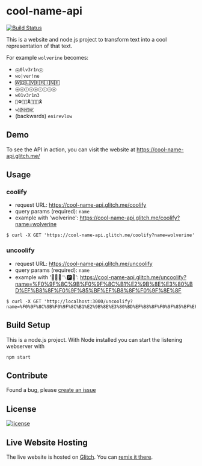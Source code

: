 # cool-name-api
[![Build Status](https://travis-ci.org/mohitkyadav/cool-name-api.svg?branch=master)](https://travis-ci.org/mohitkyadav/cool-name-api)


This is a website and node.js project to transform text into a cool representation of that text.

For example `wolverine` becomes:

* `ⓦ0lv3r1nⓔ`
* `wo|ver!ne`
* `🅆🄾🄻🅅🄴🅁🄸🄽🄴`
* `ⓦⓞⓛⓥⓔⓡⓘⓝⓔ`
* `w01v3r1n3`
* `🔱⚽👢✅🎗🌱🎐🎵🎗`
* `w͓̽o͓̽l͓̽v͓̽e͓̽r͓̽i͓̽n͓̽e͓̽`
* (backwards) `‮wolverine`

## Demo

To see the API in action, you can visit the website at https://cool-name-api.glitch.me/

## Usage

### coolify

* request URL: https://cool-name-api.glitch.me/coolify
* query params (required): `name`
* example with 'wolverine': https://cool-name-api.glitch.me/coolify?name=wolverine
```
$ curl -X GET 'https://cool-name-api.glitch.me/coolify?name=wolverine'
```

### uncoolify

* request URL: https://cool-name-api.glitch.me/uncoolify
* query params (required): `name`
* example with '🌛🌱⛎〽️🅿️🎏': https://cool-name-api.glitch.me/uncoolify?name=%F0%9F%8C%9B%F0%9F%8C%B1%E2%9B%8E%E3%80%BD%EF%B8%8F%F0%9F%85%BF%EF%B8%8F%F0%9F%8E%8F
```
$ curl -X GET 'http://localhost:3000/uncoolify?name=%F0%9F%8C%9B%F0%9F%8C%B1%E2%9B%8E%E3%80%BD%EF%B8%8F%F0%9F%85%BF%EF%B8%8F%F0%9F%8E%8F'
```

## Build Setup

This is a node.js project. With Node installed you can start the listening webserver with

```
npm start
```

## Contribute
Found a bug, please [create an issue](https://github.com/mohitkyadav/cool-name-api/issues/new)

## License

[![license](https://img.shields.io/github/license/mashape/apistatus.svg)](LICENSE)

## Live Website Hosting

The live website is hosted on [Glitch](https://glitch.com/about).
You can [remix it there](https://glitch.com/edit/#!/cool-name-api).
